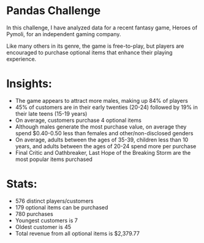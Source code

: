 # Pandas Challenge

In this challenge, I have analyzed data for a recent fantasy game, Heroes of Pymoli, for an independent gaming company.

Like many others in its genre, the game is free-to-play, but players are encouraged to purchase optional items that enhance their playing experience. 

# Insights:

- The game appears to attract more males, making up 84% of players
- 45% of customers are in their early twenties (20-24) followed by 19% in their late teens (15-19 years)
- On average, customers purchase 4 optional items
- Although males generate the most purchase value, on average they spend $0.40-0.50 less than females and other/non-disclosed genders
- On average, adults between the ages of 35-39, children less than 10 years, and adults between the ages of 20-24 spend more per purchase
- Final Critic and Oathbreaker, Last Hope of the Breaking Storm are the most popular items purchased

# Stats:

- 576 distinct players/customers
- 179 optional items can be purchased
- 780 purchases
- Youngest customers is 7
- Oldest customer is 45
- Total revenue from all optional items is $2,379.77
